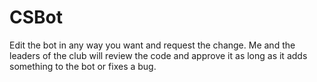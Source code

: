 # CSBot

Edit the bot in any way you want and request the change. Me and the leaders of the club will review the code and approve it as long as it adds something to the bot or fixes a bug.
